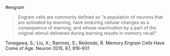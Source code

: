 #engram 

> Engram cells are commonly defined as “a population of neurons that are activated by learning, have enduring cellular changes as a consequence of learning, and whose reactivation by a part of the original stimuli delivered during learning results in memory recall”

Tonegawa, S.; Liu, X.; Ramirez, S.; Redondo, R. Memory Engram Cells Have Come of Age. Neuron 2015, 87, 918–931